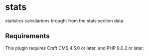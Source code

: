 # stats

statistics calcularions brought from the stats section data

## Requirements

This plugin requires Craft CMS 4.5.0 or later, and PHP 8.0.2 or later.

